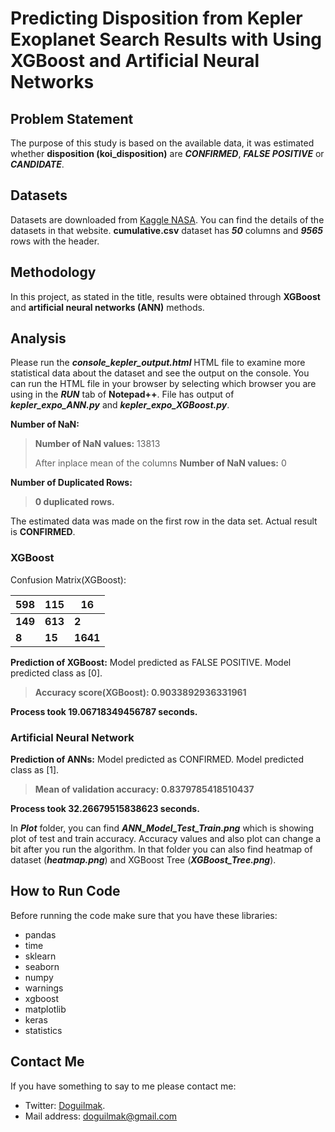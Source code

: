 
# Predicting Disposition from Kepler Exoplanet Search Results with Using XGBoost and Artificial Neural Networks 

## Problem Statement

The purpose of this study is based on the available data, it was estimated whether **disposition (koi_disposition)** are ***CONFIRMED***, ***FALSE POSITIVE*** or ***CANDIDATE***. 

## Datasets

Datasets are downloaded from [Kaggle NASA](https://www.kaggle.com/nasa/kepler-exoplanet-search-results). You can find the details of the datasets in that website. **cumulative.csv** dataset has ***50*** columns and ***9565*** rows with the header.

## Methodology

In this project, as stated in the title, results were obtained through **XGBoost** and **artificial neural networks (ANN)** methods. 

## Analysis

Please run the ***console_kepler_output.html*** HTML file to examine more statistical data about the dataset and see the output on the console. You can run the HTML file in your browser by selecting which browser you are using in the ***RUN*** tab of **Notepad++**. File has output of ***kepler_expo_ANN.py*** and ***kepler_expo_XGBoost.py***.

**Number of NaN:**

> **Number of NaN values:**   13813  
> 
> After inplace mean of the columns 
> **Number of NaN values:**   0

 **Number of Duplicated Rows:**

> **0 duplicated rows.**

The estimated data was made on the first row in the data set. Actual result is **CONFIRMED**.

### XGBoost

Confusion Matrix(XGBoost):

| 598 | 115 | 16 |
|--|--|--|
| **149** | **613** | **2** |
| **8** | **15** | **1641** |

**Prediction of XGBoost:**
Model predicted as FALSE POSITIVE.
Model predicted class as [0].

> **Accuracy score(XGBoost): 0.9033892936331961**

**Process took 19.06718349456787 seconds.**

### Artificial Neural Network

**Prediction of ANNs:**
Model predicted as CONFIRMED.
Model predicted class as [1].

> **Mean of validation accuracy: 0.8379785418510437**

**Process took 32.26679515838623 seconds.**

In ***Plot*** folder, you can find ***ANN_Model_Test_Train.png***  which is showing plot of test and train accuracy. Accuracy values and also plot can change a bit after you run the algorithm. In that folder you can also find heatmap of dataset (***heatmap.png***) and XGBoost Tree (***XGBoost_Tree.png***).

## How to Run Code

Before running the code make sure that you have these libraries:

 - pandas 
 - time
 - sklearn
 - seaborn
 - numpy
 - warnings
 - xgboost
 - matplotlib
 - keras
 - statistics
    
## Contact Me

If you have something to say to me please contact me: 

 - Twitter: [Doguilmak](https://twitter.com/Doguilmak).  
 - Mail address: doguilmak@gmail.com
 